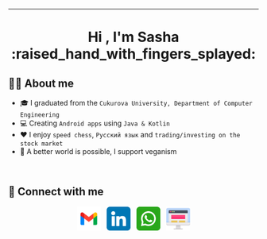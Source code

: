 ___

<h1 align="center">Hi , I'm Sasha :raised_hand_with_fingers_splayed:</h1>

## :raising_hand_man:  About me

- :mortar_board: I graduated from the `Cukurova University, Department of Computer Engineering`
- :computer: Creating `Android apps` using `Java & Kotlin`
- :heart: I enjoy `speed chess`, `Русский язык` and `trading/investing on the stock market`
- :herb: A better world is possible, I support veganism

<br>

## :speech_balloon: Connect with me

<p align="center">
  <a href="mailto:oguzhan.arsay@gmail.com" target=”_blank”><img src="https://github.com/oarsay/oarsay/blob/main/images/gmail.png" width="48px"></a> &nbsp
  <a href="https://www.linkedin.com/in/oarsay/" target=”_blank”><img src="https://github.com/oarsay/oarsay/blob/main/images/linkedin.png" width="48px"></a> &nbsp
  <a href="https://wa.me/905327118280" target="_blank"><img src="https://github.com/oarsay/oarsay/blob/main/images/whatsapp.png" width="48px"></a> &nbsp
  <a href="https://oarsay.github.io/" target="_blank"><img src="https://github.com/oarsay/oarsay/blob/main/images/website.png" width="48px"></a>
</p>
